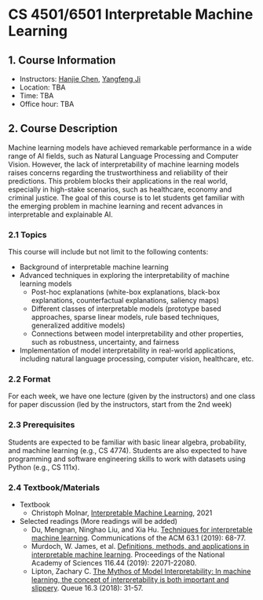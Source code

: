 # CS 4501/6501 Interpretable Machine Learning

## 1. Course Information

- Instructors: [Hanjie Chen](http://www.cs.virginia.edu/~hc9mx/), [Yangfeng Ji](https://yangfengji.net/)
- Location: TBA
- Time: TBA
- Office hour: TBA

## 2. Course Description

Machine learning models have achieved remarkable performance in a wide range of AI fields, such as Natural Language Processing and Computer Vision. However, the lack of interpretability of machine learning models raises concerns regarding the trustworthiness and reliability of their predictions. This problem blocks their applications in the real world, especially in high-stake scenarios, such as healthcare, economy and criminal justice. The goal of this course is to let students get familiar with the emerging problem in machine learning and recent advances in interpretable and explainable AI.


### 2.1 Topics

This course will include but not limit to the following contents: 

- Background of interpretable machine learning
- Advanced techniques in exploring the interpretability of machine learning models
	- Post-hoc explanations (white-box explanations, black-box explanations, counterfactual explanations, saliency maps)
	- Different classes of interpretable models (prototype based approaches, sparse linear models, rule based techniques, generalized additive models)
	- Connections between model interpretability and other properties, such as robustness, uncertainty, and fairness
- Implementation of model interpretability in real-world applications, including natural language processing, computer vision, healthcare, etc.


### 2.2 Format

For each week, we have one lecture (given by the instructors) and one class for paper discussion (led by the instructors, start from the 2nd week)


### 2.3 Prerequisites

Students are expected to be familiar with basic linear algebra, probability, and machine learning (e.g., CS 4774). Students are also expected to have programming and software engineering skills to work with datasets using Python (e.g., CS 111x).

### 2.4 Textbook/Materials

- Textbook 
	- Christoph Molnar, [Interpretable Machine Learning](https://christophm.github.io/interpretable-ml-book/), 2021
- Selected readings (More readings will be added)
	- Du, Mengnan, Ninghao Liu, and Xia Hu. [Techniques for interpretable machine learning](https://arxiv.org/abs/1808.00033). Communications of the ACM 63.1 (2019): 68-77.
	- Murdoch, W. James, et al. [Definitions, methods, and applications in interpretable machine learning](https://www.pnas.org/content/116/44/22071). Proceedings of the National Academy of Sciences 116.44 (2019): 22071-22080.
	- Lipton, Zachary C. [The Mythos of Model Interpretability: In machine learning, the concept of interpretability is both important and slippery](https://dl.acm.org/doi/10.1145/3236386.3241340). Queue 16.3 (2018): 31-57.
